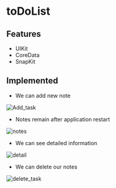 # toDoList

## Features
- UIKit
- CoreData
- SnapKit

## Implemented

+ We can add new note

![Add_task](https://user-images.githubusercontent.com/77104848/173333188-5f37f399-4ebf-444c-b8cb-81529f5ab3ef.jpg)

+ Notes remain after application restart

![notes](https://user-images.githubusercontent.com/77104848/173333228-0422861f-23f1-444c-9971-6a11c93d22b2.jpg)

+ We can see detailed information

![detail](https://user-images.githubusercontent.com/77104848/173333249-987a7aeb-419b-4b36-b8ad-792a85a2fed5.jpg)

+ We can delete our notes

![delete_task](https://user-images.githubusercontent.com/77104848/173333279-9b0f7c2e-022c-4d5d-a2c5-ce7ae09dca63.jpg)
